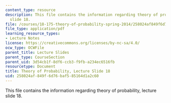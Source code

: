 ```yaml
---
content_type: resource
description: This file contains the information regarding theory of probability, lecture
  slide 18.
file: /courses/18-175-theory-of-probability-spring-2014/258024af849f6d76baf585164d1a2c60_MIT18_175S14_Lecture18.pdf
file_type: application/pdf
learning_resource_types:
- Lecture Notes
license: https://creativecommons.org/licenses/by-nc-sa/4.0/
ocw_type: OCWFile
parent_title: Lecture Slides
parent_type: CourseSection
parent_uid: 3d54cb1f-8df6-ccb3-f9fb-a234ec6516fb
resourcetype: Document
title: Theory of Probability, Lecture Slide 18
uid: 258024af-849f-6d76-baf5-85164d1a2c60
---
```

This file contains the information regarding theory of probability, lecture slide 18.
